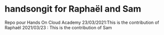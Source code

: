 # handsongit for Raphaël and Sam
Repo pour Hands On Cloud Academy
23/03/2021:This is the contribution of Raphaël
2021/03/23 : This is the contribution of Sam
